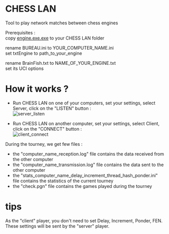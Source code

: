 # CHESS LAN
Tool to play network matches between chess engines

Prerequisites :<br>
copy [engine.exe.exe](https://github.com/chris13300/CHESS_LAN/blob/main/CHESS%20LAN/bin/x64/Debug/engine.exe) to your CHESS LAN folder<br>

rename BUREAU.ini to YOUR_COMPUTER_NAME.ini<br>
set txtEngine to path_to_your_engine<p>

rename BrainFish.txt to NAME_OF_YOUR_ENGINE.txt<br>
set its UCI options<p>

# How it works ?
- Run CHESS LAN on one of your computers, set your settings, select Server, click on the "LISTEN" button :<br>
![server_listen](https://github.com/chris13300/CHESS_LAN/blob/main/CHESS%20LAN/bin/Debug/server_listen.jpg)<p>
  
- Run CHESS LAN on another computer, set your settings, select Client, click on the "CONNECT" button :<br>
![client_connect](https://github.com/chris13300/CHESS_LAN/blob/main/CHESS%20LAN/bin/Debug/client_connect.jpg)<p>

During the tourney, we get few files :<br>
- the "computer_name_reception.log" file contains the data received from the other computer<br>
- the "computer_name_transmission.log" file contains the data sent to the other computer<br>
- the "stats_computer_name_delay_increment_thread_hash_ponder.ini" file contains the statistics of the current tourney<br>
- the "check.pgn" file contains the games played during the tourney<p>

# tips
As the "client" player, you don't need to set Delay, Increment, Ponder, FEN.<br>
These settings will be sent by the "server" player.<p>
